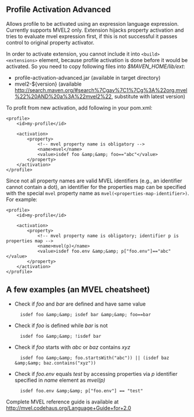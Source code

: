 [//]: # (Modifications copyright 2018 J. Lewis Muir)

Profile Activation Advanced
---------------------------

Allows profile to be activated using an expression language expression. Currently supports MVEL2 only. 
Extension hijacks property activation and tries to evaluate mvel expression first, if this is not successful
it passes control to original property activator.

In order to activate extension, you cannot include it into ```<build><extensions>``` element, because profile activation is done
before it would be activated. So you need to copy following files into *$MAVEN_HOME/lib/ext*:

* profile-activation-advanced.jar (available in target directory)
* mvel2-${version} (available http://search.maven.org/#search%7Cgav%7C1%7Cg%3A%22org.mvel%22%20AND%20a%3A%22mvel2%22, substitute with latest version)  

To profit from new activation, add following in your pom.xml:

    <profile>
        <id>my-profile</id>
    
        <activation>
            <property>
            	<!-- mvel property name is obligatory -->
                <name>mvel</name>
                <value>isdef foo &amp;&amp; foo=="abc"</value>
            </property>
        </activation>
    </profile>            

Since not all property names are valid MVEL identifiers (e.g., an
identifier cannot contain a dot), an identifier for the properties
map can be specified with the special `mvel` property name as
`mvel(<properties-map-identifier>)`.  For example:

    <profile>
        <id>my-profile</id>
    
        <activation>
            <property>
                <!-- mvel property name is obligatory; identifier p is properties map -->
                <name>mvel(p)</name>
                <value>isdef foo.env &amp;&amp; p["foo.env"]=="abc"</value>
            </property>
        </activation>
    </profile>

A few examples (an MVEL cheatsheet)
-----------------------------------

* Check if *foo* and *bar* are defined and have same value 
 
		isdef foo &amp;&amp; isdef bar &amp;&amp; foo==bar
		
* Check if *foo* is defined while *bar* is not
		
	    isdef foo &amp;&amp; !isdef bar
	    
* Check if *foo* starts with *abc* or *baz* contains *xyz*
	
		isdef foo &amp;&amp; foo.startsWith("abc")) || (isdef baz &amp;&amp; baz.contains("xyz"))

* Check if *foo.env* equals *test* by accessing properties via *p* identifier specified in *name* element as *mvel(p)*
	
		isdef foo.env &amp;&amp; p["foo.env"] == "test"

Complete MVEL reference guide is available at http://mvel.codehaus.org/Language+Guide+for+2.0		
